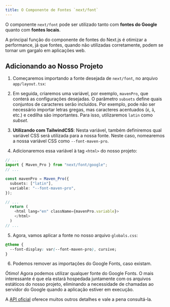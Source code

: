 ```yaml
---
title: O Componente de Fontes `next/font`
---
```



O componente `next/font` pode ser utilizado tanto com **fontes do Google** quanto com **fontes locais**.

A principal função do componente de fontes do Next.js é otimizar a performance, já que fontes, quando não utilizadas corretamente, podem se tornar um gargalo em aplicações web.

## Adicionando ao Nosso Projeto

1. Começaremos importando a fonte desejada de `next/font`, no arquivo `app/layout.tsx`:

2. Em seguida, criaremos uma variável, por exemplo, `mavenPro`, que conterá as configurações desejadas. O parâmetro `subsets` define quais conjuntos de caracteres serão incluídos. Por exemplo, pode não ser necessário importar letras gregas, mas caracteres acentuados (`é`, `ã`, etc.) e cedilha são importantes. Para isso, utilizaremos `latin` como *subset*.

3. **Utilizando com TailwindCSS**: Nesta variável, também definiremos qual variável CSS será utilizada para a nossa fonte. Neste caso, nomearemos a nossa variável CSS como `--font-maven-pro`.

4. Adicionaremos essa variável à tag `<html>` do nosso projeto:

```typescript
// ...
import { Maven_Pro } from "next/font/google";
// ...

const mavenPro = Maven_Pro({
  subsets: ["latin"],
  variable: "--font-maven-pro",
});

// ...
  return (
    <html lang="en" className={mavenPro.variable}>
    </html>
  )
// ...
```

5. Agora, vamos aplicar a fonte no nosso arquivo `globals.css`:

```css
@theme {
  --font-display: var(--font-maven-pro), cursive;
}
```

6. Podemos remover as importações do Google Fonts, caso existam.

Ótimo! Agora podemos utilizar qualquer fonte do Google Fonts. O mais interessante é que ela estará hospedada juntamente com os arquivos estáticos do nosso projeto, eliminando a necessidade de chamadas ao servidor do Google quando a aplicação estiver em execução.

A [API oficial](https://nextjs.org/docs/app/api-reference/components/font#variable) oferece muitos outros detalhes e vale a pena consultá-la.
